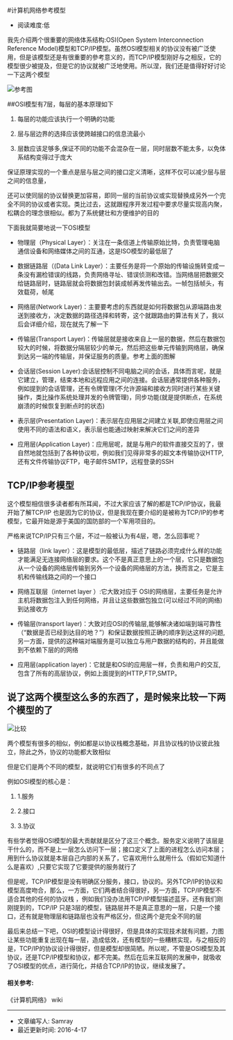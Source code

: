 #计算机网络参考模型
* 阅读难度:低

 我先介绍两个很重要的网络体系结构:OSI(Open System Interconnection Reference Model)模型和TCP/IP模型。虽然OSI模型相关的协议没有被广泛使用，但是该模型还是有很重要的參考意义的，而TCP/IP模型刚好与之相反，它的模型很少被提及，但是它的协议就被广泛地使用。所以涅，我们还是值得好好讨论一下这两个模型

![参考图](https://github.com/SeaHub/BlogOfComputerNetwork/blob/master/res/OSI.png)

##OSI模型有7层，每层的基本原理如下
1. 每层的功能应该执行一个明确的功能

2. 层与层边界的选择应该使跨越接口的信息流最小

3. 层数应该足够多,保证不同的功能不会混杂在一层，同时层数不能太多，以免体系结构变得过于庞大

 保证原理实现的一个重点是层与层之间的接口定义清晰，这样不仅可以减少层与层之间的信息量，

 还可以使同层的协议替换更加容易，即同一层的当前协议或实现替换成另外一个完全不同的协议或者实现。类比过去，这就跟程序开发过程中要求尽量实现高内聚，松耦合的理念很相似。都为了系统健壮和方便维护的目的

 下面我就简要地说一下OSI模型

* 物理层（Physical Layer）：关注在一条信道上传输原始比特，负责管理电脑通信设备和网络媒体之间的互通，这是ISO模型的最低层了

* 数据链路层（(Data Link Layer）：主要任务是将一个原始的传输设施转变成一条没有漏检错误的线路，负责网络寻址、错误侦测和改错。当网络层把数据交给链路层时，链路层就会将数据包封装成帧再发传输出去。一帧包括帧头，有效载荷，帧尾
 
* 网络层(Network Layer)：主要要考虑的东西就是如何将数据包从源端路由发送到接收方，决定数据的路径选择和转寄，这个就跟路由的算法有关了，我以后会详细介绍，现在就先了解一下
 
* 传输层(Transport Layer)：传输层就是接收来自上一层的数据，然后在数据包较大的时候，将数据分隔层较少的单元，然后把这些单元传输到网络层，确保到达另一端的传输层，并保证服务的质量。参考上面的图解
 
* 会话层(Session Layer):会话层控制不同电脑之间的会话，具体而言呢，就是它建立，管理，结束本地和远程应用之间的连接。会话层通常提供各种服务，例如提到的会话管理，还有令牌管理(不允许源端和接收方同时进行某些关键操作，类比操作系统处理并发的令牌管理)，同步功能(就是提供断点，在系统崩溃的时候恢复到断点时的状态)
 
* 表示层(Presentation Layer)：表示层在应用层之间建立关联,即使应用层之间使用不同的语法和语义，表示层也能通过映射来解决它们之间的差异
 
* 应用层(Application Layer)：应用层呢，就是与用户的软件直接交互的了，很自然地就包括到了各种协议啦，例如我们见得非常多的超文本传输协议HTTP,还有文件传输协议FTP，电子邮件SMTP，远程登录的SSH
 
## TCP/IP参考模型
 这个模型相信很多读者都有所耳闻，不过大家应该了解的都是TCP/IP协议，我最开始了解TCP/IP 也是因为它的协议，但是我现在要介绍的是被称为TCP/IP的参考模型，它最开始是源于美国的国防部的一个军用项目的。
 
 严格来说TCP/IP只有三个层，不过一般被认为有4层，嗯，怎么回事呢？
 
* 链路层（link layer）：这是模型的最低层，描述了链路必须完成什么样的功能才能满足无连接网络层的要求。这个不是真正意思上的一个层，它只是数据包从一个设备的网络层传输到另外一个设备的网络层的方法，换而言之，它是主机和传输线路之间的一个接口
 
* 网络互联层（internet layer ）:它大致对应于 OSI的网络层，主要任务是允许主机将数据包注入到任何网络，并且让这些数据包独立(可以经过不同的网络)到达接收方
 
* 传输层(transport layer)：大致对应OSI的传输层,能够解决诸如端到端可靠性（“数据是否已经到达目的地？”）和保证数据按照正确的顺序到达这样的问题,另一方面，提供的这种端对端服务是可以独立与用户数据的结构的，并且能做到不依赖下层的的网络
 
* 应用层(application layer)：它就是和OSI的应用层一样，负责和用户的交互,包含了所有的高层协议，例如上面提到的HTTP,FTP,SMTP。
 
## 说了这两个模型这么多的东西了，是时候来比较一下两个模型的了
![比较](https://github.com/SeaHub/BlogOfComputerNetwork/blob/master/res/Compare.png)
 
 
 
 
 两个模型有很多的相似，例如都是以协议栈概念基础，并且协议栈的协议彼此独立，除此之外，协议的功能都大致相似
 
 但是它们是两个不同的模型，就说明它们有很多的不同点了
 
 例如OSI模型的核心是：
 
1. 1.服务
 
2. 2.接口
 
3. 3.协议
 
 有些学者觉得OSI模型的最大贡献就是区分了这三个概念。服务定义说明了该层是干什么的，而不是上一层怎么访问下一层；接口定义了上面的进程怎么访问本层；用到什么协议就是本层自己内部的关系了，它喜欢用什么就用什么（假如它知道什么是喜欢）,只要它实现了它要提供的服务就行了
 
 但是呢，TCP/IP模型是没有明确区分服务，接口，协议的。另外TCP/IP的协议和模型高度吻合，那么，一方面，它们两者结合得很好，另一方面，TCP/IP模型不适合其他的任何的协议栈 ，例如我们没办法用TCP/IP模型描述蓝牙。还有我们刚刚提到的，TCP/IP 只是3层的模型，链路层并不是真正意思的一层，只是一个接口，还有就是物理层和链路层也没有严格区分，但这两个是完全不同的层
 
 最后来总结一下吧，OSI的模型设计得很好，但是具体的实现技术就有问题，力图让某些功能重复出现在每一层，造成低效，还有模型的一些糟糕实现，与之相反的是，TCP/IP的协议设计得很好，但是模型却很简陋。所以呢，不管是OSI模型及其协议，还是TCP/IP模型和协议，都不完美。然后在后来互联网的发展中，就吸收了OSI模型的优点，进行简化，并结合TCP/IP的协议，继续发展了。
#### 相关参考:
 
 《计算机网络》 wiki

---
* 文章编写人: Samray
* 最近更新时间: 2016-4-17
